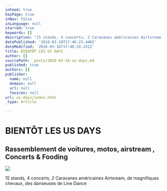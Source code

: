 ```yaml
---
inFeed: true
hasPage: true
inNav: false
inLanguage: null
starred: true
keywords: []
description: "15 stands, 4 concerts, 2 Caravanes américaines Airtsream, de magnifiques chevaux, des danseuses \_de Line Dance"
datePublished: '2016-03-16T17:46:23.440Z'
dateModified: '2016-03-16T17:46:10.241Z'
title: BIENTÔT LES US DAYS
author: []
sourcePath: _posts/2016-03-16-us-days.md
published: true
authors: []
publisher:
  name: null
  domain: null
  url: null
  favicon: null
url: us-days/index.html
_type: Article

---
```

# BIENTÔT LES US DAYS

## Rassemblement de voitures, motos, airstream , Concerts & Fooding
![](https://s3-us-west-2.amazonaws.com/the-grid-img/p/44c5413c11a47b20e62b5eab3d5987a9e071ab03.jpg)

15 stands, 4 concerts, _2_ Caravanes américaines Airtsream, de magnifiques chevaux, des danseuses  de Line Dance